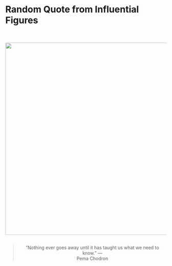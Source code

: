 # Random Quote from Influential Figures

<div align="center">
  <br>
  <br>
  <a href="https://en.wikipedia.org/wiki/Pema_Ch%C3%B6dr%C3%B6n" title="Pema Chödrön - Wikipedia"><img src="https://upload.wikimedia.org/wikipedia/commons/d/d7/Pema_chodron_2007_cropped.jpg" width="600px"></a>
  <br>
  <br>
  <blockquote>&ldquo;Nothing ever goes away until it has taught us what we need to know.&rdquo; &mdash; <footer>Pema Chodron</footer></blockquote>
</div>
  